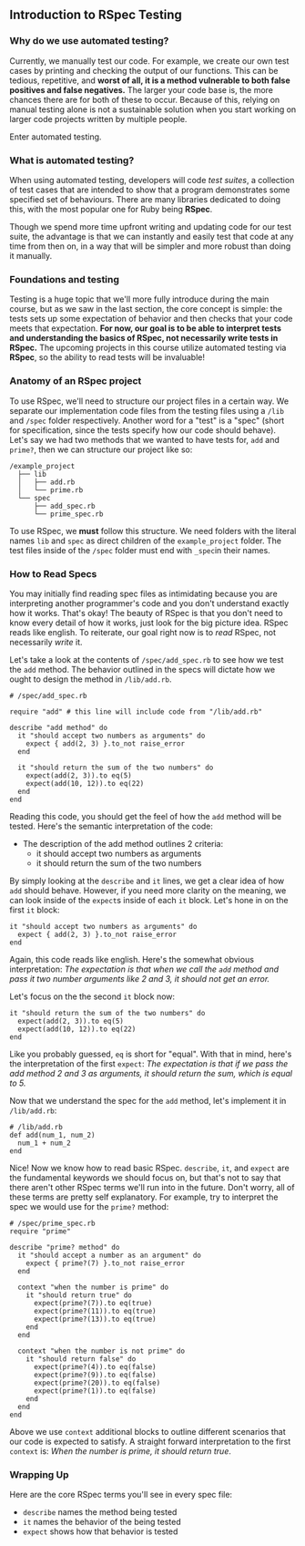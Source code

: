 ## Introduction to RSpec Testing

### Why do we use automated testing?

Currently, we manually test our code. For example, we create our own test cases by printing and checking the output of our functions. This can be tedious, repetitive, and **worst of all, it is a method vulnerable to both false positives and false negatives.** The larger your code base is, the more chances there are for both of these to occur. Because of this, relying on manual testing alone is not a sustainable solution when you start working on larger code projects written by multiple people.

Enter automated testing.

### What is automated testing?

When using automated testing, developers will code _test suites_, a collection of test cases that are intended to show that a program demonstrates some specified set of behaviours. There are many libraries dedicated to doing this, with the most popular one for Ruby being **RSpec**.

Though we spend more time upfront writing and updating code for our test suite, the advantage is that we can instantly and easily test that code at any time from then on, in a way that will be simpler and more robust than doing it manually.

### Foundations and testing

Testing is a huge topic that we'll more fully introduce during the main course, but as we saw in the last section, the core concept is simple: the tests sets up some expectation of behavior and then checks that your code meets that expectation. **For now, our goal is to be able to interpret tests and understanding the basics of RSpec, not necessarily write tests in RSpec.** The upcoming projects in this course utilize automated testing via **RSpec**, so the ability to read tests will be invaluable!

### Anatomy of an RSpec project

To use RSpec, we'll need to structure our project files in a certain way. We separate our implementation code files from the testing files using a `/lib` and `/spec` folder respectively. Another word for a "test" is a "spec" (short for specification, since the tests specify how our code should behave). Let's say we had two methods that we wanted to have tests for, `add` and `prime?`, then we can structure our project like so:

    /example_project
      ├── lib
      │   ├── add.rb
      │   └── prime.rb
      └── spec
          ├── add_spec.rb
          └── prime_spec.rb

To use RSpec, we **must** follow this structure. We need folders with the literal names `lib` and `spec` as direct children of the `example_project` folder. The test files inside of the `/spec` folder must end with `_spec`in their names.

### How to Read Specs

You may initially find reading spec files as intimidating because you are interpreting another programmer's code and you don't understand exactly how it works. That's okay! The beauty of RSpec is that you don't need to know every detail of how it works, just look for the big picture idea. RSpec reads like english. To reiterate, our goal right now is to _read_ RSpec, not necessarily _write_ it.

Let's take a look at the contents of `/spec/add_spec.rb` to see how we test the `add` method. The behavior outlined in the specs will dictate how we ought to design the method in `/lib/add.rb`.

    # /spec/add_spec.rb

    require "add" # this line will include code from "/lib/add.rb"

    describe "add method" do
      it "should accept two numbers as arguments" do
        expect { add(2, 3) }.to_not raise_error
      end

      it "should return the sum of the two numbers" do
        expect(add(2, 3)).to eq(5)
        expect(add(10, 12)).to eq(22)
      end
    end

Reading this code, you should get the feel of how the `add` method will be tested. Here's the semantic interpretation of the code:

*   The description of the add method outlines 2 criteria:
    *   it should accept two numbers as arguments
    *   it should return the sum of the two numbers

By simply looking at the `describe` and `it` lines, we get a clear idea of how `add` should behave. However, if you need more clarity on the meaning, we can look inside of the `expect`s inside of each `it` block. Let's hone in on the first `it` block:

    it "should accept two numbers as arguments" do
      expect { add(2, 3) }.to_not raise_error
    end

Again, this code reads like english. Here's the somewhat obvious interpretation: _The expectation is that when we call the `add` method and pass it two number arguments like 2 and 3, it should not get an error._

Let's focus on the the second `it` block now:

    it "should return the sum of the two numbers" do
      expect(add(2, 3)).to eq(5)
      expect(add(10, 12)).to eq(22)
    end

Like you probably guessed, `eq` is short for "equal". With that in mind, here's the interpretation of the first `expect`: _The expectation is that if we pass the add method 2 and 3 as arguments, it should return the sum, which is equal to 5._

Now that we understand the spec for the `add` method, let's implement it in `/lib/add.rb`:

    # /lib/add.rb
    def add(num_1, num_2)
      num_1 + num_2
    end

Nice! Now we know how to read basic RSpec. `describe`, `it`, and `expect` are the fundamental keywords we should focus on, but that's not to say that there aren't other RSpec terms we'll run into in the future. Don't worry, all of these terms are pretty self explanatory. For example, try to interpret the spec we would use for the `prime?` method:

    # /spec/prime_spec.rb
    require "prime"

    describe "prime? method" do
      it "should accept a number as an argument" do
        expect { prime?(7) }.to_not raise_error
      end

      context "when the number is prime" do
        it "should return true" do
          expect(prime?(7)).to eq(true)
          expect(prime?(11)).to eq(true)
          expect(prime?(13)).to eq(true)
        end
      end

      context "when the number is not prime" do
        it "should return false" do
          expect(prime?(4)).to eq(false)
          expect(prime?(9)).to eq(false)
          expect(prime?(20)).to eq(false)
          expect(prime?(1)).to eq(false)
        end
      end
    end

Above we use `context` additional blocks to outline different scenarios that our code is expected to satisfy. A straight forward interpretation to the first `context` is: _When the number is prime, it should return true_.

### Wrapping Up

Here are the core RSpec terms you'll see in every spec file:

*   `describe` names the method being tested
*   `it` names the behavior of the being tested
*   `expect` shows how that behavior is tested